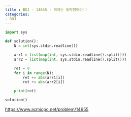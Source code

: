 ```yaml
---
title : BOJ - 14655 - 욱제는 도박쟁이야!!
categories:
- BOJ
---
```


```python
import sys

def solution():
    N = int(sys.stdin.readline())

    arr1 = list(map(int, sys.stdin.readline().split()))
    arr2 = list(map(int, sys.stdin.readline().split()))

    ret = 0
    for i in range(N):
        ret += abs(arr1[i])
        ret += abs(arr2[i])

    print(ret)

solution()
```

https://www.acmicpc.net/problem/14655